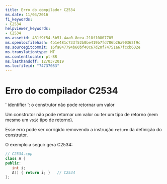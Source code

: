 ```yaml
---
title: Erro do compilador C2534
ms.date: 11/04/2016
f1_keywords:
- C2534
helpviewer_keywords:
- C2534
ms.assetid: 481f9f54-5b51-4aa0-8eea-218f10807705
ms.openlocfilehash: 4b1e481c733f52b0be419b7fd786b26a90362f9c
ms.sourcegitcommit: 16fa847794b60bf40c67d20f74751a67fccb602e
ms.translationtype: MT
ms.contentlocale: pt-BR
ms.lasthandoff: 12/03/2019
ms.locfileid: "74737083"
---
```

# <a name="compiler-error-c2534"></a>Erro do compilador C2534

' identifier ': o construtor não pode retornar um valor

Um construtor não pode retornar um valor ou ter um tipo de retorno (nem mesmo um `void` tipo de retorno).

Esse erro pode ser corrigido removendo a instrução `return` da definição do construtor.

O exemplo a seguir gera C2534:

```cpp
// C2534.cpp
class A {
public:
   int i;
   A() { return i; }   // C2534
};
```

